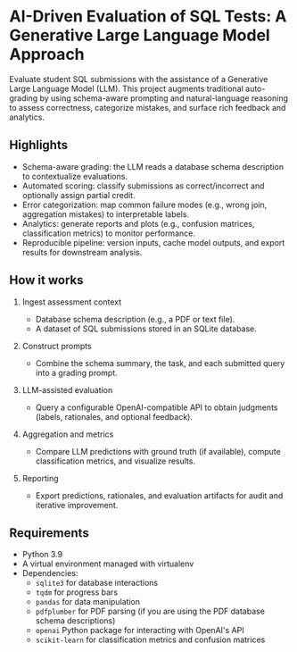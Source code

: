 # AI-Driven Evaluation of SQL Tests: A Generative Large Language Model Approach
Evaluate student SQL submissions with the assistance of a Generative Large Language Model (LLM). This project augments traditional auto-grading by using schema-aware prompting and natural-language reasoning to assess correctness, categorize mistakes, and surface rich feedback and analytics.

## Highlights
- Schema-aware grading: the LLM reads a database schema description to contextualize evaluations.
- Automated scoring: classify submissions as correct/incorrect and optionally assign partial credit.
- Error categorization: map common failure modes (e.g., wrong join, aggregation mistakes) to interpretable labels.
- Analytics: generate reports and plots (e.g., confusion matrices, classification metrics) to monitor performance.
- Reproducible pipeline: version inputs, cache model outputs, and export results for downstream analysis.

## How it works
1. Ingest assessment context
    - Database schema description (e.g., a PDF or text file).
    - A dataset of SQL submissions stored in an SQLite database.

2. Construct prompts
    - Combine the schema summary, the task, and each submitted query into a grading prompt.

3. LLM-assisted evaluation
    - Query a configurable OpenAI-compatible API to obtain judgments (labels, rationales, and optional feedback).

4. Aggregation and metrics
    - Compare LLM predictions with ground truth (if available), compute classification metrics, and visualize results.

5. Reporting
    - Export predictions, rationales, and evaluation artifacts for audit and iterative improvement.

## Requirements
- Python 3.9
- A virtual environment managed with virtualenv
- Dependencies:
  - `sqlite3` for database interactions
  - `tqdm` for progress bars
  - `pandas` for data manipulation
  - `pdfplumber` for PDF parsing (if you are using the PDF database schema descriptions)
  - `openai` Python package for interacting with OpenAI's API
  - `scikit-learn` for classification metrics and confusion matrices 